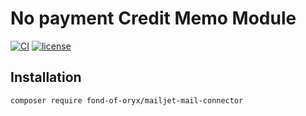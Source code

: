 # No payment Credit Memo Module
[![CI](https://github.com/fond-of-oryx/mailjet-mail-connector/actions/workflows/main.yml/badge.svg)](https://github.com/fond-of-oryx/mailjet-mail-connector/actions/workflows/main.yml)
[![license](https://img.shields.io/github/license/mashape/apistatus.svg)](https://packagist.org/packages/fond-of-oryx/mailjet-mail-connector)

## Installation
```
composer require fond-of-oryx/mailjet-mail-connector
```
